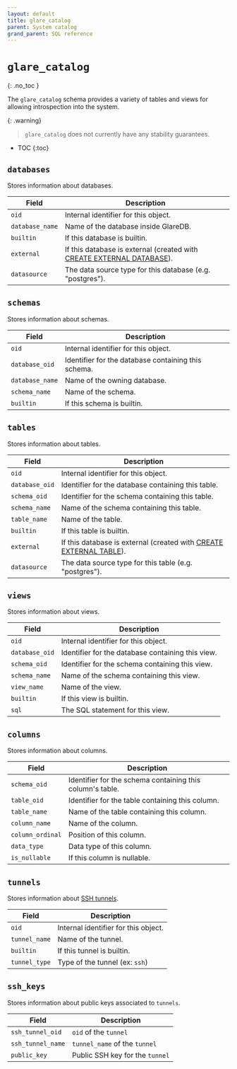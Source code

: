 ```yaml
---
layout: default
title: glare_catalog
parent: System catalog
grand_parent: SQL reference
---
```


<!-- markdownlint-disable MD022 -->

<!-- prettier-ignore-start -->
# `glare_catalog`
{: .no_toc }
<!-- prettier-ignore-end -->

<!-- markdownlint-enable MD022 -->

The `glare_catalog` schema provides a variety of tables and views for allowing
introspection into the system.

{: .warning}

> `glare_catalog` does not currently have any stability guarantees.

<!-- prettier-ignore -->
- TOC
{:toc}

## `databases`

Stores information about databases.

| Field           | Description                                                             |
| --------------- | ----------------------------------------------------------------------- |
| `oid`           | Internal identifier for this object.                                    |
| `database_name` | Name of the database inside GlareDB.                                    |
| `builtin`       | If this database is builtin.                                            |
| `external`      | If this database is external (created with [CREATE EXTERNAL DATABASE]). |
| `datasource`    | The data source type for this database (e.g. "postgres").               |

## `schemas`

Stores information about schemas.

| Field           | Description                                         |
| --------------- | --------------------------------------------------- |
| `oid`           | Internal identifier for this object.                |
| `database_oid`  | Identifier for the database containing this schema. |
| `database_name` | Name of the owning database.                        |
| `schema_name`   | Name of the schema.                                 |
| `builtin`       | If this schema is builtin.                          |

## `tables`

Stores information about tables.

| Field          | Description                                                          |
| -------------- | -------------------------------------------------------------------- |
| `oid`          | Internal identifier for this object.                                 |
| `database_oid` | Identifier for the database containing this table.                   |
| `schema_oid`   | Identifier for the schema containing this table.                     |
| `schema_name`  | Name of the schema containing this table.                            |
| `table_name`   | Name of the table.                                                   |
| `builtin`      | If this table is builtin.                                            |
| `external`     | If this database is external (created with [CREATE EXTERNAL TABLE]). |
| `datasource`   | The data source type for this table (e.g. "postgres").               |

## `views`

Stores information about views.

| Field          | Description                                       |
| -------------- | ------------------------------------------------- |
| `oid`          | Internal identifier for this object.              |
| `database_oid` | Identifier for the database containing this view. |
| `schema_oid`   | Identifier for the schema containing this view.   |
| `schema_name`  | Name of the schema containing this view.          |
| `view_name`    | Name of the view.                                 |
| `builtin`      | If this view is builtin.                          |
| `sql`          | The SQL statement for this view.                  |

## `columns`

Stores information about columns.

| Field            | Description                                               |
| ---------------- | --------------------------------------------------------- |
| `schema_oid`     | Identifier for the schema containing this column's table. |
| `table_oid`      | Identifier for the table containing this column.          |
| `table_name`     | Name of the table containing this column.                 |
| `column_name`    | Name of the column.                                       |
| `column_ordinal` | Position of this column.                                  |
| `data_type`      | Data type of this column.                                 |
| `is_nullable`    | If this column is nullable.                               |

## `tunnels`

Stores information about [SSH tunnels].

| Field         | Description                          |
| ------------- | ------------------------------------ |
| `oid`         | Internal identifier for this object. |
| `tunnel_name` | Name of the tunnel.                  |
| `builtin`     | If this tunnel is builtin.           |
| `tunnel_type` | Type of the tunnel (ex: `ssh`)       |

## `ssh_keys`

Stores information about public keys associated to `tunnels`.

| Field             | Description                     |
| ----------------- | ------------------------------- |
| `ssh_tunnel_oid`  | `oid` of the `tunnel`           |
| `ssh_tunnel_name` | `tunnel_name` of the `tunnel`   |
| `public_key`      | Public SSH key for the `tunnel` |

[CREATE EXTERNAL TABLE]: /docs/sql-reference/sql-commands/create-external-table.html
[CREATE EXTERNAL DATABASE]: /docs/sql-reference/sql-commands/create-external-database.html
[SSH tunnels]: /docs/data-sources/overview.html#securing-connections-with-ssh-tunnels
